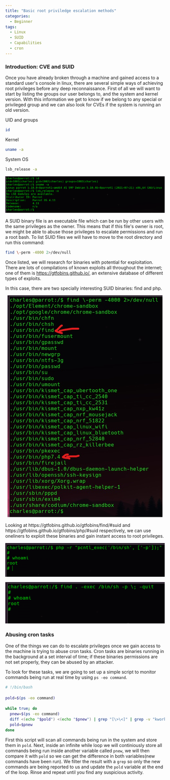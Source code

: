 ```yaml
---
title: "Basic root priviledge escalation methods"
categories:
  - Beginner
tags:
  - Linux
  - SUID
  - Capabilities
  - cron
---
```


### Introduction: CVE and SUID

Once you have already broken through a machine and gained access to a standard user's console in linux, there are several simple ways of achieving root privileges before any deep reconnaissance.
First of all we will want to start by listing the groups our user belongs to, and the system and kernel version. With this information we get to know if we belong to any special or privileged group and we can also look for CVEs if the system is running an old version.

UID and groups
```bash
id
```
Kernel
```bash
uname -a
```
System OS
```bash
lsb_release -a
```
<p align="center">
<img src="/assets/images/examplekernel.png">
</p>

A SUID binary file is an executable file which can be run by other users with the same privileges as the owner. This means that if this file's owner is root, we might be able to abuse those privileges to escalate permissions and run a root bash.
To list SUID files we will have to move to the root directory and run this command:
```bash
find \-perm -4000 2>/dev/null
```
Once listed, we will research for binaries with potential for exploitation. There are lots of compilations of known exploits all throughout the internet; one of them is https://gtfobins.github.io/, an extensive database of different types of exploits.

In this case, there are two specially interesting SUID binaries: find and php.

<p align="center">
<img src="/assets/images/findexample.jpg">
</p>
Looking at https://gtfobins.github.io/gtfobins/find/#suid and https://gtfobins.github.io/gtfobins/php/#suid respectively, we can use oneliners to exploit these binaries and gain instant access to root privileges.

<p align="center">
<img src="/assets/images/rootphp.png">
</p>
<p align="center">
<img src="/assets/images/rootfind.png">
</p>

### Abusing cron tasks

One of the things we can do to escalate privileges once we gain access to the machine is trying to abuse cron tasks.
Cron tasks are binaries running in the background at a set interval of time; if these binaries permissions are not set properly, they can be abused by an attacker.

To look for these tasks, we are going to set up a simple script to monitor commands being run at real time by using `ps -eo command`.

```bash
# !/bin/bash

pold=$(ps -eo command)

while true; do
  pnew=$(ps -eo command)
  diff <(echo "$pold") <(echo "$pnew") | grep "[\>\<]" | grep -v "kworker"
  pold=$pnew
done
```
First this script will scan all commands being run in the system and store them in `pold`. Next, inside an infinite while loop we will continiously store all commands being run inside another variable called `pnew`, we will then compare it with `pold` so we can get the difference in both variables(new commands have been run). We filter the result with a `grep` so only the new commands are being reported to us and update the `pold` variable at the end of the loop. Rinse and repeat until you find any suspicious activity.



